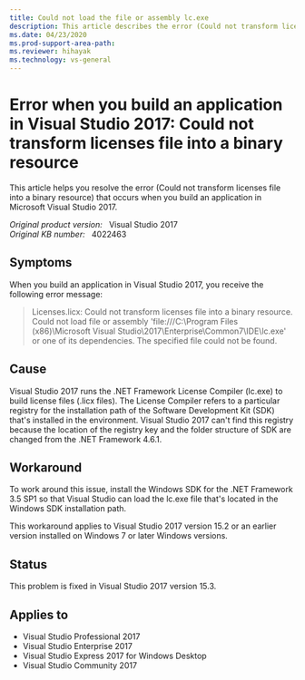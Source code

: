 ```yaml
---
title: Could not load the file or assembly lc.exe
description: This article describes the error (Could not transform licenses file into a binary resource) that occurs when you build an application in Visual Studio 2017, and provides a workaround.
ms.date: 04/23/2020
ms.prod-support-area-path: 
ms.reviewer: hihayak
ms.technology: vs-general
---
```

# Error when you build an application in Visual Studio 2017: Could not transform licenses file into a binary resource

This article helps you resolve the error (Could not transform licenses file into a binary resource) that occurs when you build an application in Microsoft Visual Studio 2017.

_Original product version:_ &nbsp; Visual Studio 2017  
_Original KB number:_ &nbsp; 4022463

## Symptoms

When you build an application in Visual Studio 2017, you receive the following error message:

> Licenses.licx: Could not transform licenses file into a binary resource. Could not load file or assembly 'file:///C:\Program Files (x86)\Microsoft Visual Studio\2017\Enterprise\Common7\IDE\lc.exe' or one of its dependencies. The specified file could not be found.

## Cause

Visual Studio 2017 runs the .NET Framework License Compiler (lc.exe) to build license files (.licx files). The License Compiler refers to a particular registry for the installation path of the Software Development Kit (SDK) that's installed in the environment. Visual Studio 2017 can't find this registry because the location of the registry key and the folder structure of SDK are changed from the .NET Framework 4.6.1.

## Workaround

To work around this issue, install the Windows SDK for the .NET Framework 3.5 SP1 so that Visual Studio can load the lc.exe file that's located in the Windows SDK installation path.

This workaround applies to Visual Studio 2017 version 15.2 or an earlier version installed on Windows 7 or later Windows versions.

## Status

This problem is fixed in Visual Studio 2017 version 15.3.

## Applies to

- Visual Studio Professional 2017
- Visual Studio Enterprise 2017
- Visual Studio Express 2017 for Windows Desktop
- Visual Studio Community 2017

